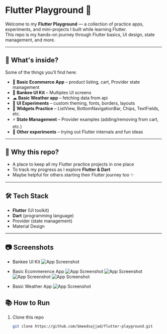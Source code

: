 # Flutter Playground 🎠

Welcome to my **Flutter Playground** — a collection of practice apps, experiments, and mini-projects I built while learning Flutter.  
This repo is my hands-on journey through Flutter basics, UI design, state management, and more.  

---

## 📌 What's inside?
Some of the things you’ll find here:
- 🛒 **Basic Ecommerce App** – product listing, cart, Provider state management
-  🏦 **Bankee UI Kit** – Multiples UI screens
-   ☁ **Basic Weather app** – fetching data from api
- 🎨 **UI Experiments** – custom theming, fonts, borders, layouts
- 🧩 **Widgets Practice** – ListView, BottomNavigationBar, Chips, TextFields, etc.
- ⚡ **State Management** – Provider examples (adding/removing from cart, etc.)
- 🧪 **Other experiments** – trying out Flutter internals and fun ideas

---

## 🚀 Why this repo?
- A place to keep all my Flutter practice projects in one place  
- To track my progress as I explore **Flutter & Dart**  
- Maybe helpful for others starting their Flutter journey too ✨  

---

## 🛠️ Tech Stack
- **Flutter** (UI toolkit)  
- **Dart** (programming language)  
- Provider (state management)  
- Material Design  

---

## 📷 Screenshots

- Bankee UI Kit
![App Screenshot](03-bankee_ui/screenshots/screens.png)

- Basic Ecommerence App
![App Screenshot](02-basic_ecommerce_app/screenshots/1.jpeg)
![App Screenshot](02-basic_ecommerce_app/screenshots/2.jpeg)
![App Screenshot](02-basic_ecommerce_app/screenshots/3.jpeg)
![App Screenshot](02-basic_ecommerce_app/screenshots/4.jpeg)

- Basic Weather App
![App Screenshot](01-weather-app/screenshots/weather_app.jpeg)



## 📚 How to Run
1. Clone this repo  
   ```bash
   git clone https://github.com/Smeedsajjad/flutter-playground.git
